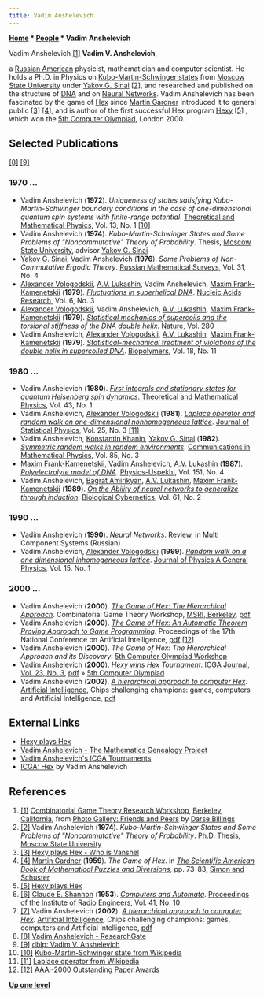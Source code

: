 ```yaml
---
title: Vadim Anshelevich
---
```

**[Home](Home "Home") \* [People](People "People") \* Vadim Anshelevich**



 [](http://webdocs.cs.ualberta.ca/%7Edarse/Photos/Misc/cgt2000.html) Vadim Anshelevich <a id="cite-note-1" href="#cite-ref-1">[1]</a> 
**Vadim V. Anshelevich**,  

a [Russian American](https://en.wikipedia.org/wiki/Russian_American) physicist, mathematician and computer scientist. He holds a Ph.D. in Physics on [Kubo-Martin-Schwinger states](https://en.wikipedia.org/wiki/KMS_state) from [Moscow State University](Moscow_State_University "Moscow State University") under [Yakov G. Sinai](Mathematician#YGSinai "Mathematician") <a id="cite-note-2" href="#cite-ref-2">[2]</a>, and researched and published on the structure of [DNA](https://en.wikipedia.org/wiki/DNA) and on [Neural Networks](Neural_Networks "Neural Networks").
Vadim Anshelevich has been fascinated by the game of [Hex](Hex "Hex") since [Martin Gardner](Martin_Gardner "Martin Gardner") introduced it to general public <a id="cite-note-3" href="#cite-ref-3">[3]</a>
<a id="cite-note-4" href="#cite-ref-4">[4]</a>, and is author of the first successful Hex program [Hexy](https://www.game-ai-forum.org/icga-tournaments/program.php?id=131) <a id="cite-note-5" href="#cite-ref-5">[5]</a> , which won the [5th Computer Olympiad](5th_Computer_Olympiad#Hex "5th Computer Olympiad"), London 2000. 



## Selected Publications


<a id="cite-note-8" href="#cite-ref-8">[8]</a> <a id="cite-note-9" href="#cite-ref-9">[9]</a>



### 1970 ...


* Vadim Anshelevich (**1972**). *Uniqueness of states satisfying Kubo-Martin-Schwinger boundary conditions in the case of one-dimensional quantum spin systems with finite-range potential*. [Theoretical and Mathematical Physics](https://en.wikipedia.org/wiki/Theoretical_and_Mathematical_Physics), Vol. 13, No. 1 <a id="cite-note-10" href="#cite-ref-10">[10]</a>
* Vadim Anshelevich (**1974**). *Kubo-Martin-Schwinger States and Some Problems of "Noncommutative" Theory of Probability*. Thesis, [Moscow State University](Moscow_State_University "Moscow State University"), advisor [Yakov G. Sinai](Mathematician#YGSinai "Mathematician")
* [Yakov G. Sinai](Mathematician#YGSinai "Mathematician"), Vadim Anshelevich (**1976**). *Some Problems of Non-Commutative Ergodic Theory*. [Russian Mathematical Surveys](https://en.wikipedia.org/wiki/Russian_Mathematical_Surveys), Vol. 31, No. 4
* [Alexander Vologodskii](https://scholar.google.com/citations?user=cw86yZ0AAAAJ&hl=en), [A.V. Lukashin](https://link.springer.com/article/10.1007/BF00202754), Vadim Anshelevich, [Maxim Frank-Kamenetskii](https://scholar.google.com/citations?user=KZw1wckAAAAJ&hl=en) (**1979**). *[Fluctuations in superhelical DNA](https://www.researchgate.net/publication/22979440_Fluctuations_in_superhelical_DNA)*. [Nucleic Acids Research](https://en.wikipedia.org/wiki/Nucleic_Acids_Research), Vol. 6, No. 3
* [Alexander Vologodskii](https://scholar.google.com/citations?user=cw86yZ0AAAAJ&hl=en), Vadim Anshelevich, [A.V. Lukashin](https://link.springer.com/article/10.1007/BF00202754), [Maxim Frank-Kamenetskii](https://scholar.google.com/citations?user=KZw1wckAAAAJ&hl=en) (**1979**). *[Statistical mechanics of supercoils and the torsional stiffness of the DNA double helix](https://www.researchgate.net/publication/22682678_Statistical_mechanics_of_supercoils_and_the_torsional_stiffness_of_the_DNA_double_helix)*. [Nature](https://en.wikipedia.org/wiki/Nature_(journal)), Vol. 280
* Vadim Anshelevich, [Alexander Vologodskii](https://scholar.google.com/citations?user=cw86yZ0AAAAJ&hl=en), [A.V. Lukashin](https://link.springer.com/article/10.1007/BF00202754), [Maxim Frank-Kamenetskii](https://scholar.google.com/citations?user=KZw1wckAAAAJ&hl=en) (**1979**). *[Statistical-mechanical treatment of violations of the double helix in supercoiled DNA](https://www.researchgate.net/publication/22975387_Statistical-mechanical_treatment_of_violations_of_the_double_helix_in_supercoiled_DNA)*. [Biopolymers](https://en.wikipedia.org/wiki/Biopolymers_(journal)), Vol. 18, No. 11


### 1980 ...


* Vadim Anshelevich (**1980**). *[First integrals and stationary states for quantum Heisenberg spin dynamics](https://www.researchgate.net/publication/243166676_First_integrals_and_stationary_states_for_quantum_Heisenberg_spin_dynamics)*. [Theoretical and Mathematical Physics](https://en.wikipedia.org/wiki/Theoretical_and_Mathematical_Physics), Vol. 43, No. 1
* Vadim Anshelevich, [Alexander Vologodskii](https://scholar.google.com/citations?user=cw86yZ0AAAAJ&hl=en) (**1981**). *[Laplace operator and random walk on one-dimensional nonhomogeneous lattice](https://www.researchgate.net/publication/226236944_Laplace_operator_and_random_walk_on_one-dimensional_nonhomogeneous_lattice)*. [Journal of Statistical Physics](https://en.wikipedia.org/wiki/Journal_of_Statistical_Physics), Vol. 25, No. 3 <a id="cite-note-11" href="#cite-ref-11">[11]</a>
* Vadim Anshelevich, [Konstantin Khanin](https://en.wikipedia.org/wiki/Konstantin_Khanin), [Yakov G. Sinai](Mathematician#YGSinai "Mathematician") (**1982**). *[Symmetric random walks in random environments](https://www.researchgate.net/publication/226216295_Symmetric_random_walks_in_random_environments)*. [Communications in Mathematical Physics](https://en.wikipedia.org/wiki/Communications_in_Mathematical_Physics), Vol. 85, No. 3
* [Maxim Frank-Kamenetskii](https://scholar.google.com/citations?user=KZw1wckAAAAJ&hl=en), Vadim Anshelevich, [A.V. Lukashin](https://link.springer.com/article/10.1007/BF00202754) (**1987**). *[Polyelectrolyte model of DNA](https://www.researchgate.net/publication/276000645_Polyelectrolyte_model_of_DNA)*. [Physics-Uspekhi](https://en.wikipedia.org/wiki/Physics-Uspekhi), Vol. 151, No. 4
* Vadim Anshelevich, [Bagrat Amirikyan](http://en.hayazg.info/Amirikyan_Bagrat), [A.V. Lukashin](https://link.springer.com/article/10.1007/BF00202754), [Maxim Frank-Kamenetskii](https://scholar.google.com/citations?user=KZw1wckAAAAJ&hl=en) (**1989**). *[On the Ability of neural networks to generalize through induction](https://www.researchgate.net/publication/20413152_On_the_ability_of_neural_networks_to_perform_generalization_by_induction)*. [Biological Cybernetics](https://www.springer.com/journal/422), Vol. 61, No. 2


### 1990 ...


* Vadim Anshelevich (**1990**). *Neural Networks*. Review, in Multi Component Systems (Russian)
* Vadim Anshelevich, [Alexander Vologodskii](https://scholar.google.com/citations?user=cw86yZ0AAAAJ&hl=en) (**1999**). *[Random walk on a one dimensional inhomogeneous lattice](https://www.researchgate.net/publication/231099918_Random_walk_on_a_one_dimensional_inhomogeneous_lattice)*. [Journal of Physics A General Physics](https://en.wikipedia.org/wiki/Journal_of_Physics_A), Vol. 15. No. 1


### 2000 ...


* Vadim Anshelevich (**2000**). *[The Game of Hex: The Hierarchical Approach](http://www.msri.org/workshops/104/schedules/12860)*. Combinatorial Game Theory Workshop, [MSRI, Berkeley](https://en.wikipedia.org/wiki/Mathematical_Sciences_Research_Institute), [pdf](http://library.msri.org/books/Book42/files/anshel.pdf)
* Vadim Anshelevich (**2000**). *[The Game of Hex: An Automatic Theorem Proving Approach to Game Programming](https://dl.acm.org/doi/10.5555/647288.721449)*. Proceedings of the 17th National Conference on Artificial Intelligence, [pdf](https://www.aaai.org/Papers/AAAI/2000/AAAI00-029.pdf) <a id="cite-note-12" href="#cite-ref-12">[12]</a>
* Vadim Anshelevich (**2000**). *The Game of Hex: The Hierarchical Approach and its Discovery*. [5th Computer Olympiad Workshop](5th_Computer_Olympiad#Workshop "5th Computer Olympiad")
* Vadim Anshelevich (**2000**). *[Hexy wins Hex Tournament](https://content.iospress.com/articles/icga-journal/icg23312)*. [ICGA Journal, Vol. 23, No. 3](ICGA_Journal#23_3 "ICGA Journal"), [pdf](https://icga.org/icga/games/hex/report-2000.pdf) » [5th Computer Olympiad](5th_Computer_Olympiad "5th Computer Olympiad")
* Vadim Anshelevich (**2002**). *[A hierarchical approach to computer Hex](https://www.sciencedirect.com/science/article/pii/S0004370201001540)*. [Artificial Intelligence](https://en.wikipedia.org/wiki/Artificial_Intelligence_(journal)), Chips challenging champions: games, computers and Artificial Intelligence, [pdf](https://www.cs.auckland.ac.nz/courses/compsci767s2c/resources/VAnshelevich-ARTINT.pdf)


## External Links


* [Hexy plays Hex](http://vanshel.com/Hexy/)
* [Vadim Anshelevich - The Mathematics Genealogy Project](https://genealogy.math.ndsu.nodak.edu/id.php?id=141681)
* [Vadim Anshelevich's ICGA Tournaments](https://www.game-ai-forum.org/icga-tournaments/person.php?id=142)
* [ICGA: Hex](https://icga.org/icga/games/hex/) by Vadim Anshelevich


## References


1. <a id="cite-ref-1" href="#cite-note-1">[1]</a> [Combinatorial Game Theory Research Workshop](http://www.msri.org/workshops/104), [Berkeley, California](https://en.wikipedia.org/wiki/Berkeley,_California), from [Photo Gallery: Friends and Peers](http://webdocs.cs.ualberta.ca/%7Edarse/Photos/Friends/) by [Darse Billings](Darse_Billings "Darse Billings")
2. <a id="cite-ref-2" href="#cite-note-2">[2]</a> Vadim Anshelevich (**1974**). *Kubo-Martin-Schwinger States and Some Problems of "Noncommutative" Theory of Probability*. Ph.D. Thesis, [Moscow State University](Moscow_State_University "Moscow State University")
3. <a id="cite-ref-3" href="#cite-note-3">[3]</a> [Hexy plays Hex - Who is Vanshel](http://vanshel.com/Hexy/)
4. <a id="cite-ref-4" href="#cite-note-4">[4]</a> [Martin Gardner](Martin_Gardner "Martin Gardner") (**1959**). *The Game of Hex*. in *[The Scientific American Book of Mathematical Puzzles and Diversions](https://archive.org/details/scientificameric00gard)*, pp. 73-83, [Simon and Schuster](https://en.wikipedia.org/wiki/Simon_%26_Schuster)
5. <a id="cite-ref-5" href="#cite-note-5">[5]</a> [Hexy plays Hex](http://vanshel.com/Hexy/)
6. <a id="cite-ref-6" href="#cite-note-6">[6]</a> [Claude E. Shannon](Claude_Shannon "Claude Shannon") (**1953**). *[Computers and Automata](https://ieeexplore.ieee.org/document/4051186)*. [Proceedings of the Institute of Radio Engineers](https://en.wikipedia.org/wiki/Institute_of_Radio_Engineers), Vol. 41, No. 10
7. <a id="cite-ref-7" href="#cite-note-7">[7]</a> Vadim Anshelevich (**2002**). *[A hierarchical approach to computer Hex](https://www.sciencedirect.com/science/article/pii/S0004370201001540)*. [Artificial Intelligence](https://en.wikipedia.org/wiki/Artificial_Intelligence_(journal)), Chips challenging champions: games, computers and Artificial Intelligence, [pdf](https://www.cs.auckland.ac.nz/courses/compsci767s2c/resources/VAnshelevich-ARTINT.pdf)
8. <a id="cite-ref-8" href="#cite-note-8">[8]</a> [Vadim Anshelevich - ResearchGate](https://www.researchgate.net/profile/Vadim_Anshelevich)
9. <a id="cite-ref-9" href="#cite-note-9">[9]</a> [dblp: Vadim V. Anshelevich](http://www.informatik.uni-trier.de/%7Eley/db/indices/a-tree/a/Anshelevich:Vadim_V=.html)
10. <a id="cite-ref-10" href="#cite-note-10">[10]</a> [Kubo-Martin-Schwinger state from Wikipedia](https://en.wikipedia.org/wiki/KMS_state)
11. <a id="cite-ref-11" href="#cite-note-11">[11]</a> [Laplace operator from Wikipedia](https://en.wikipedia.org/wiki/Laplace_operator)
12. <a id="cite-ref-12" href="#cite-note-12">[12]</a> [AAAI-2000 Outstanding Paper Awards](http://www.aaai.org/Awards/paper.php)

**[Up one level](People "People")**







 

